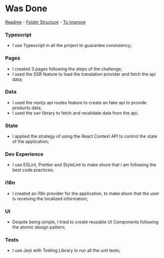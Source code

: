 # Was Done

[Readme](https://github.com/lucassdesouza0/express-checkout/#readme) - [Folder Structure](https://github.com/lucassdesouza0/express-checkout/blob/master/structure.md) - [To Improve](https://github.com/lucassdesouza0/express-checkout/blob/master/improve.md)

### Typescript

- I use Typescript in all the project to guarantee consistency;

### Pages

- I created 3 pages following the steps of the challenge;
- I used the SSR feature to load the translation provider and fetch the api data;

### Data

- I used the nextjs api routes feature to create an fake api to provide products data;
- I used the swr library to fetch and revalidate data from the api;

### State

- I applied the strategy of using the React Context API to control the state of the application;

### Dev Experience

- I use ESLint, Prettier and StyleLint to make shure that i am following the best code practices;

### i18n

- I created an i18n provider for the application, to make shure that the user is receiving the localized information;

### UI

- Despite being simple, I tried to create reusable UI Components following the atomic design pattern;

### Tests

- I use Jest with Testing Library to run all the unit tests;
